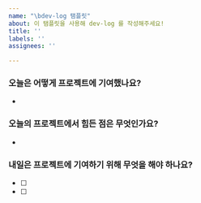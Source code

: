 ```yaml
---
name: "\bdev-log 탬플릿"
about: 이 탬플릿을 사용해 dev-log 를 작성해주세요!
title: ''
labels: ''
assignees: ''

---
```


### **오늘은 어떻게 프로젝트에 기여했나요?**
- 

### **오늘의 프로젝트에서 힘든 점은 무엇인가요?**
- 

### **내일은 프로젝트에 기여하기 위해 무엇을 해야 하나요?**

- [ ] 
- [ ]
